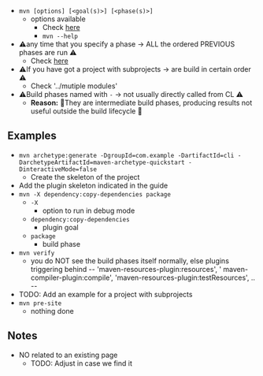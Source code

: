 * `mvn [options] [<goal(s)>] [<phase(s)>]`
  * options available
    * Check [here](https://maven.apache.org/ref/3.6.1/maven-embedder/cli.html)
    * `mvn --help`
* ⚠️any time that you specify a phase → ALL the ordered PREVIOUS phases are run ⚠️
  * Check [here](https://www.geeksforgeeks.org/maven-build-phases-and-basic-maven-commands/)
* ⚠️If you have got a project with subprojects → are build in certain order ⚠️
  * Check '../mutiple modules'
* ⚠️Build phases named with `-` → not usually directly called from CL ⚠️
  * **Reason:** 🧠They are intermediate build phases, producing results not useful outside the build lifecycle 🧠

## Examples
* `mvn archetype:generate -DgroupId=com.example -DartifactId=cli -DarchetypeArtifactId=maven-archetype-quickstart -DinteractiveMode=false`
  * Create the skeleton of the project
* Add the plugin skeleton indicated in the guide
* `mvn -X dependency:copy-dependencies package`
  * `-X`
    * option to run in debug mode
  * `dependency:copy-dependencies`
    * plugin goal
  * `package`
    * build phase
* `mvn verify`
  * you do NOT see the build phases itself normally, else plugins triggering behind -- 'maven-resources-plugin:resources', ' maven-compiler-plugin:compile', 'maven-resources-plugin:testResources', .. --
* TODO: Add an example for a project with subprojects
* `mvn pre-site`
  * nothing done

## Notes
* NO related to an existing page
  * TODO: Adjust in case we find it